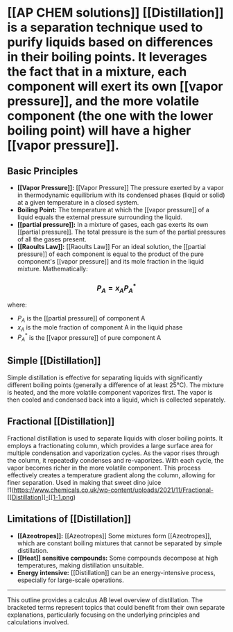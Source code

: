 # [[AP CHEM solutions]] [[Distillation]] is a separation technique used to purify liquids based on differences in their boiling points.  It leverages the fact that in a mixture, each component will exert its own [[vapor pressure]], and the more volatile component (the one with the lower boiling point) will have a higher [[vapor pressure]].

## Basic Principles

* **[[Vapor Pressure]]:** [[Vapor Pressure]]  The pressure exerted by a vapor in thermodynamic equilibrium with its condensed phases (liquid or solid) at a given temperature in a closed system.
* **Boiling Point:** The temperature at which the [[vapor pressure]] of a liquid equals the external pressure surrounding the liquid.
* **[[partial pressure]]:**  In a mixture of gases, each gas exerts its own [[partial pressure]].  The total pressure is the sum of the partial pressures of all the gases present.  
* **[[Raoults Law]]:**  [[Raoults Law]] For an ideal solution, the [[partial pressure]] of each component is equal to the product of the pure component's [[vapor pressure]] and its mole fraction in the liquid mixture.  Mathematically:

### $$P_A = x_A P_A^*$$

where:

* $P_A$ is the [[partial pressure]] of component A
* $x_A$ is the mole fraction of component A in the liquid phase
* $P_A^*$ is the [[vapor pressure]] of pure component A

## Simple [[Distillation]] 
Simple distillation is effective for separating liquids with significantly different boiling points (generally a difference of at least 25°C).  The mixture is heated, and the more volatile component vaporizes first.  The vapor is then cooled and condensed back into a liquid, which is collected separately.

## Fractional [[Distillation]] 
Fractional distillation is used to separate liquids with closer boiling points.  It employs a fractionating column, which provides a large surface area for multiple condensation and vaporization cycles. As the vapor rises through the column, it repeatedly condenses and re-vaporizes.  With each cycle, the vapor becomes richer in the more volatile component.  This process effectively creates a temperature gradient along the column, allowing for finer separation. 
Used in making that sweet dino juice
!1(https://www.chemicals.co.uk/wp-content/uploads/2021/11/Fractional-[[Distillation]]-[[1-1.png)
## Limitations of [[Distillation]] 
* **[[Azeotropes]]:** [[Azeotropes]] Some mixtures form [[Azeotropes]], which are constant boiling mixtures that cannot be separated by simple distillation.
* **[[Heat]] sensitive compounds:**  Some compounds decompose at high temperatures, making distillation unsuitable.
* **Energy intensive:** [[Distillation]] can be an energy-intensive process, especially for large-scale operations.


---


This outline provides a calculus AB level overview of distillation.  The bracketed terms represent topics that could benefit from their own separate explanations, particularly focusing on the underlying principles and calculations involved.
